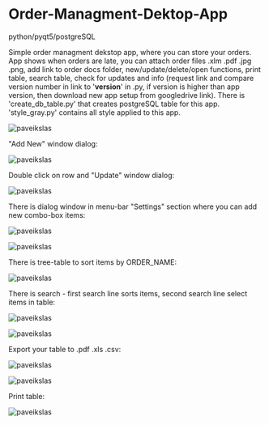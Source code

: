 # Order-Managment-Dektop-App
python/pyqt5/postgreSQL

Simple order managment dekstop app, where you can store your orders.
App shows when orders are late, you can attach order files .xlm .pdf .jpg .png, add link to order docs folder, new/update/delete/open functions, print table, search table, check for updates and info (request link and compare version number in link to '__version__' in .py, if version is higher than app version, then download new app setup from googledrive link). There is 'create_db_table.py' that creates postgreSQL table for this app. 'style_gray.py' contains all style applied to this app.

![paveikslas](https://user-images.githubusercontent.com/51360361/231741651-509e7e5d-fbee-4385-bbf8-80108608984b.png)

"Add New" window dialog:

![paveikslas](https://user-images.githubusercontent.com/51360361/224933893-e1467319-8e04-4687-b93b-05e38662e584.png)

Double click on row and "Update" window dialog:

![paveikslas](https://user-images.githubusercontent.com/51360361/225279085-cf447e9a-090a-45e4-a88c-f8875873b43e.png)

There is dialog window in menu-bar "Settings" section where you can add new combo-box items:

![paveikslas](https://user-images.githubusercontent.com/51360361/224937444-2698bde3-70b4-4ff5-8610-22b7b9fd3528.png)

![paveikslas](https://user-images.githubusercontent.com/51360361/224935028-eb23862e-3696-48c1-b8a6-660cc9c0dd14.png)

There is tree-table to sort items by ORDER_NAME:

![paveikslas](https://user-images.githubusercontent.com/51360361/226143554-d1a70378-1658-454c-9ad3-2a51d0766e12.png)

There is search - first search line sorts items, second search line select items in table:

![paveikslas](https://user-images.githubusercontent.com/51360361/224935303-c8f94a3e-2f54-4a9a-965d-3f93f68d824b.png)

![paveikslas](https://user-images.githubusercontent.com/51360361/224935406-15e3100a-564e-4c00-8c50-6032f889da1a.png)

Export your table to .pdf .xls .csv:

![paveikslas](https://user-images.githubusercontent.com/51360361/224936731-190de9fa-2636-4509-b9bc-24e881166b0c.png)

![paveikslas](https://user-images.githubusercontent.com/51360361/224936097-8a496102-55db-4dd1-8347-af269b831e58.png)

Print table:

![paveikslas](https://user-images.githubusercontent.com/51360361/224936879-80a42c27-2c6d-4203-be02-a263d9101908.png)






